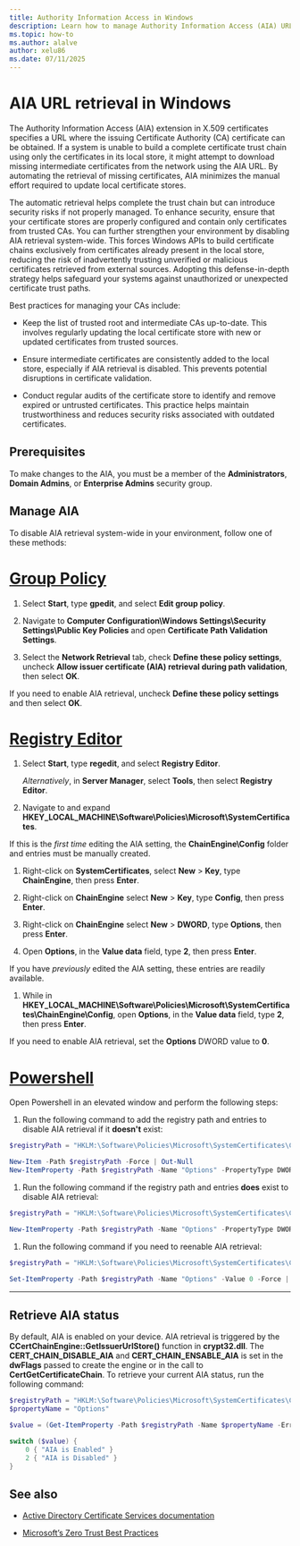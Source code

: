 ```yaml
---
title: Authority Information Access in Windows
description: Learn how to manage Authority Information Access (AIA) URL retrieval in Windows, ensuring certificate trust chains are built safely.
ms.topic: how-to
ms.author: alalve
author: xelu86
ms.date: 07/11/2025
---
```


# AIA URL retrieval in Windows

The Authority Information Access (AIA) extension in X.509 certificates specifies a URL where the issuing Certificate Authority (CA) certificate can be obtained. If a system is unable to build a complete certificate trust chain using only the certificates in its local store, it might attempt to download missing intermediate certificates from the network using the AIA URL. By automating the retrieval of missing certificates, AIA minimizes the manual effort required to update local certificate stores.

The automatic retrieval helps complete the trust chain but can introduce security risks if not properly managed. To enhance security, ensure that your certificate stores are properly configured and contain only certificates from trusted CAs. You can further strengthen your environment by disabling AIA retrieval system-wide. This forces Windows APIs to build certificate chains exclusively from certificates already present in the local store, reducing the risk of inadvertently trusting unverified or malicious certificates retrieved from external sources. Adopting this defense-in-depth strategy helps safeguard your systems against unauthorized or unexpected certificate trust paths.

Best practices for managing your CAs include:

- Keep the list of trusted root and intermediate CAs up-to-date. This involves regularly updating the local certificate store with new or updated certificates from trusted sources.

- Ensure intermediate certificates are consistently added to the local store, especially if AIA retrieval is disabled. This prevents potential disruptions in certificate validation.

- Conduct regular audits of the certificate store to identify and remove expired or untrusted certificates. This practice helps maintain trustworthiness and reduces security risks associated with outdated certificates.

## Prerequisites

To make changes to the AIA, you must be a member of the **Administrators**, **Domain Admins**, or **Enterprise Admins** security group.

## Manage AIA

To disable AIA retrieval system-wide in your environment, follow one of these methods:

# [Group Policy](#tab/gp)

1. Select **Start**, type **gpedit**, and select **Edit group policy**.

1. Navigate to **Computer Configuration\Windows Settings\Security Settings\Public Key Policies** and open **Certificate Path Validation Settings**.

1. Select the **Network Retrieval** tab, check **Define these policy settings**, uncheck **Allow issuer certificate (AIA) retrieval during path validation**, then select **OK**.

If you need to enable AIA retrieval, uncheck **Define these policy settings** and then select **OK**.

# [Registry Editor](#tab/registry)

1. Select **Start**, type **regedit**, and select **Registry Editor**.

   *Alternatively*, in **Server Manager**, select **Tools**, then select **Registry Editor**.

1. Navigate to and expand **HKEY_LOCAL_MACHINE\Software\Policies\Microsoft\SystemCertificates**.

If this is the *first time* editing the AIA setting, the **ChainEngine\Config** folder and entries must be manually created.

1. Right-click on **SystemCertificates**, select **New** > **Key**, type **ChainEngine**, then press **Enter**.

1. Right-click on **ChainEngine** select **New** > **Key**, type **Config**, then press **Enter**.

1. Right-click on **ChainEngine** select **New** > **DWORD**, type **Options**, then press **Enter**.

1. Open **Options**, in the **Value data** field, type **2**, then press **Enter**.

If you have *previously* edited the AIA setting, these entries are readily available.

1. While in **HKEY_LOCAL_MACHINE\Software\Policies\Microsoft\SystemCertificates\ChainEngine\Config**, open **Options**, in the **Value data** field, type **2**, then press **Enter**.

If you need to enable AIA retrieval, set the **Options** DWORD value to **0**.

# [Powershell](#tab/powershell)

Open Powershell in an elevated window and perform the following steps:

1. Run the following command to add the registry path and entries to disable AIA retrieval if it **doesn't** exist:

```powershell
$registryPath = "HKLM:\Software\Policies\Microsoft\SystemCertificates\ChainEngine\Config"

New-Item -Path $registryPath -Force | Out-Null
New-ItemProperty -Path $registryPath -Name "Options" -PropertyType DWORD -Value 2 -Force | Out-Null
```

1. Run the following command if the registry path and entries **does** exist to disable AIA retrieval:

```powershell
$registryPath = "HKLM:\Software\Policies\Microsoft\SystemCertificates\ChainEngine\Config"

New-ItemProperty -Path $registryPath -Name "Options" -PropertyType DWORD -Value 2 -Force | Out-Null
```

1. Run the following command if you need to reenable AIA retrieval:

```powershell
$registryPath = "HKLM:\Software\Policies\Microsoft\SystemCertificates\ChainEngine\Config"

Set-ItemProperty -Path $registryPath -Name "Options" -Value 0 -Force | Out-Null
```

---

## Retrieve AIA status

By default, AIA is enabled on your device. AIA retrieval is triggered by the **CCertChainEngine::GetIssuerUrlStore()** function in **crypt32.dll**. The **CERT_CHAIN_DISABLE_AIA** and **CERT_CHAIN_ENSABLE_AIA** is set in the **dwFlags** passed to create the engine or in the call to **CertGetCertificateChain**. To retrieve your current AIA status, run the following command:

```powershell
$registryPath = "HKLM:\Software\Policies\Microsoft\SystemCertificates\ChainEngine\Config"
$propertyName = "Options"

$value = (Get-ItemProperty -Path $registryPath -Name $propertyName -ErrorAction SilentlyContinue).$propertyName

switch ($value) {
    0 { "AIA is Enabled" }
    2 { "AIA is Disabled" }
}
```

## See also

- [Active Directory Certificate Services documentation](/windows-server/identity/ad-cs)

- [Microsoft’s Zero Trust Best Practices](/azure/security/fundamentals/zero-trust)
